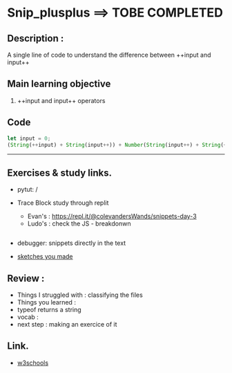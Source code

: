 # Snip_plusplus ==> TOBE COMPLETED

## Description :
A single line of code to understand the difference between ++input and input++

## Main learning objective
1. ++input and input++ operators 

## Code

```js
let input = 0;
(String(++input) + String(input++)) + Number(String(input++) + String(++input));
```
___

## Exercises & study links.  
* pytut: /
* Trace Block study through replit
  * Evan's : https://repl.it/@colevandersWands/snippets-day-3
  * Ludo's : check the JS - breakdonwn

  ```js

  ```

* debugger: snippets directly in the text
* [sketches you made](https://sketchboard.me/HA97gi8gPUEH)

## Review : 

* Things I struggled with : classifying the files
* Things you learned : 
* typeof returns a string
* vocab : 
* next step : making an exercice of it

## Link.  
* [w3schools](https://www.w3schools.com/js/js_datatypes.asp)

